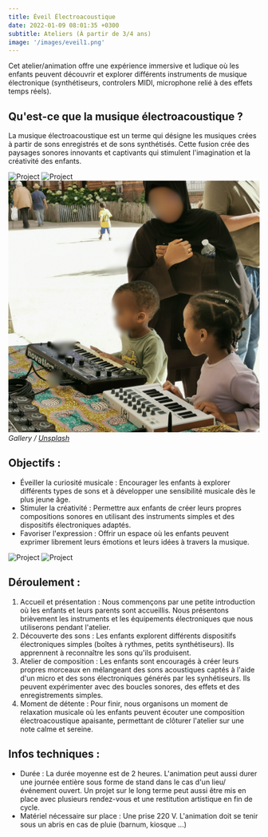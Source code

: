 ```yaml
---
title: Éveil Électroacoustique
date: 2022-01-09 08:01:35 +0300
subtitle: Ateliers (À partir de 3/4 ans)
image: '/images/eveil1.png'
---
```


Cet atelier/animation offre une expérience immersive et ludique où les enfants peuvent découvrir et explorer différents instruments de musique électronique (synthétiseurs, controlers MIDI, microphone relié à des effets temps réels). 

## Qu'est-ce que la musique électroacoustique ?

La musique électroacoustique est un terme qui désigne les musiques crées à partir de sons enregistrés et de sons synthétisés. Cette fusion crée des paysages sonores innovants et captivants qui stimulent l'imagination et la créativité des enfants.

<div class="gallery-box">
  <div class="gallery">
    <img src="/images/eveil9.png" loading="lazy" alt="Project">
    <img src="/images/eveil2.png" loading="lazy" alt="Project">
    <img src="/images/eveil7.jpg" loading="lazy" alt="Project">
  </div>
  <em>Gallery / <a href="https://unsplash.com/" target="_blank">Unsplash</a></em>
</div>


## Objectifs :

* Éveiller la curiosité musicale : Encourager les enfants à explorer différents types de sons et à développer une sensibilité musicale dès le plus jeune âge.
* Stimuler la créativité : Permettre aux enfants de créer leurs propres compositions sonores en utilisant des instruments simples et des dispositifs électroniques adaptés.
* Favoriser l'expression : Offrir un espace où les enfants peuvent exprimer librement leurs émotions et leurs idées à travers la musique.


<div class="gallery-box">
  <div class="gallery">
    <img src="/images/eveil4.png" loading="lazy" alt="Project">
    <img src="/images/eveil8.png" loading="lazy" alt="Project">
  </div>
</div>

## Déroulement :

1. Accueil et présentation : Nous commençons par une petite introduction où les enfants et leurs parents sont accueillis. Nous présentons brièvement les instruments et les équipements électroniques que nous utiliserons pendant l'atelier.
2. Découverte des sons : Les enfants explorent différents dispositifs électroniques simples (boîtes à rythmes, petits synthétiseurs). Ils apprennent à reconnaître les sons qu'ils produisent.
3. Atelier de composition : Les enfants sont encouragés à créer leurs propres morceaux en mélangeant des sons acoustiques captés à l'aide d'un micro et des sons électroniques générés par les synhétiseurs. Ils peuvent expérimenter avec des boucles sonores, des effets et des enregistrements simples.
4. Moment de détente : Pour finir, nous organisons un moment de relaxation musicale où les enfants peuvent écouter une composition électroacoustique apaisante, permettant de clôturer l'atelier sur une note calme et sereine.


## Infos techniques :

* Durée : La durée moyenne est de 2 heures. L'animation peut aussi durer une journée entière sous forme de stand dans le cas d'un lieu/événement ouvert. Un projet sur le long terme peut aussi être mis en place avec plusieurs rendez-vous et une restitution artistique en fin de cycle.
* Matériel nécessaire sur place : Une prise 220 V. L'animation doit se tenir sous un abris en cas de pluie (barnum, kiosque ...)


